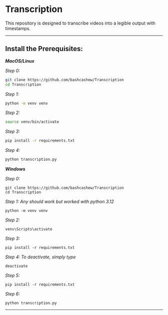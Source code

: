 # Transcription
This repository is designed to transcribe videos into a legible output with timestamps.

---


## Install the Prerequisites:

***MacOS/Linux***

*Step 0:*
```bash
git clone https://github.com/bashcashew/Transcription
cd Transcription
```

*Step 1:*
```bash
python -m venv venv
```

*Step 2:*
```bash
source venv/bin/activate
```

*Step 3:*
```bash
pip install -r requirements.txt
```

*Step 4:*
```bash
python transcription.py
```



***Windows***

*Step 0:*
```shell
git clone https://github.com/bashcashew/Transcription
cd Transcription
```

*Step 1: Any should work but worked with python 3.12*
```shell
python -m venv venv
```

*Step 2:*
```shell
venv\Scripts\activate
```

*Step 3:*
```shell
pip install -r requirements.txt
```

*Step 4: To deactivate, simply type* 
```shell
deactivate
```

*Step 5:*
```shell
pip install -r requirements.txt
```

*Step 6:*
```shell
python transcription.py
```


---


